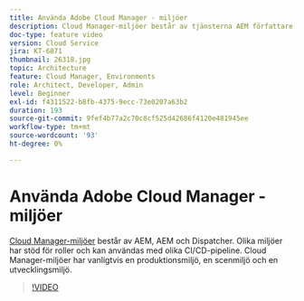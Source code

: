 ```yaml
---
title: Använda Adobe Cloud Manager - miljöer
description: Cloud Manager-miljöer består av tjänsterna AEM författare, AEM publicering och Dispatcher. Olika miljöer har stöd för roller och kan användas med olika CI/CD-pipeline. Cloud Manager-miljöer har vanligtvis en produktionsmiljö, en scenmiljö och en utvecklingsmiljö.
doc-type: feature video
version: Cloud Service
jira: KT-6871
thumbnail: 26318.jpg
topic: Architecture
feature: Cloud Manager, Environments
role: Architect, Developer, Admin
level: Beginner
exl-id: f4311522-b8fb-4375-9ecc-73e0207a63b2
duration: 193
source-git-commit: 9fef4b77a2c70c8cf525d42686f4120e481945ee
workflow-type: tm+mt
source-wordcount: '93'
ht-degree: 0%

---
```


# Använda Adobe Cloud Manager - miljöer

[Cloud Manager-miljöer](https://experienceleague.adobe.com/docs/experience-manager-cloud-manager/using/how-to-use/manage-your-environment.html) består av AEM, AEM och Dispatcher. Olika miljöer har stöd för roller och kan användas med olika CI/CD-pipeline. Cloud Manager-miljöer har vanligtvis en produktionsmiljö, en scenmiljö och en utvecklingsmiljö.

>[!VIDEO](https://video.tv.adobe.com/v/26318?quality=12&learn=on)
